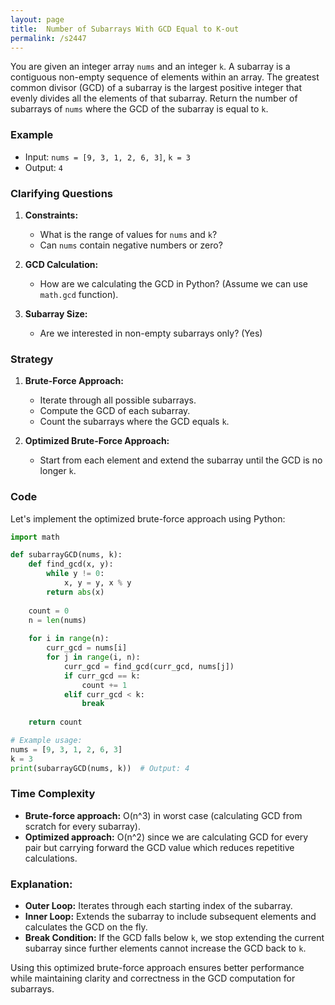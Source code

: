 ```yaml
---
layout: page
title:  Number of Subarrays With GCD Equal to K-out
permalink: /s2447
---
```


You are given an integer array `nums` and an integer `k`. A subarray is a contiguous non-empty sequence of elements within an array. The greatest common divisor (GCD) of a subarray is the largest positive integer that evenly divides all the elements of that subarray. Return the number of subarrays of `nums` where the GCD of the subarray is equal to `k`.

### Example
- Input: `nums = [9, 3, 1, 2, 6, 3]`, `k = 3`
- Output: `4`

### Clarifying Questions
1. **Constraints:** 
   - What is the range of values for `nums` and `k`?
   - Can `nums` contain negative numbers or zero?

2. **GCD Calculation:**
   - How are we calculating the GCD in Python? (Assume we can use `math.gcd` function).

3. **Subarray Size:**
   - Are we interested in non-empty subarrays only? (Yes)

### Strategy
1. **Brute-Force Approach:** 
   - Iterate through all possible subarrays.
   - Compute the GCD of each subarray.
   - Count the subarrays where the GCD equals `k`.

2. **Optimized Brute-Force Approach:**
   - Start from each element and extend the subarray until the GCD is no longer `k`.

### Code
Let's implement the optimized brute-force approach using Python:

```python
import math

def subarrayGCD(nums, k):
    def find_gcd(x, y):
        while y != 0:
            x, y = y, x % y
        return abs(x)
    
    count = 0
    n = len(nums)
    
    for i in range(n):
        curr_gcd = nums[i]
        for j in range(i, n):
            curr_gcd = find_gcd(curr_gcd, nums[j])
            if curr_gcd == k:
                count += 1
            elif curr_gcd < k:
                break
    
    return count

# Example usage:
nums = [9, 3, 1, 2, 6, 3]
k = 3
print(subarrayGCD(nums, k))  # Output: 4
```

### Time Complexity
- **Brute-force approach:** O(n^3) in worst case (calculating GCD from scratch for every subarray).
- **Optimized approach:** O(n^2) since we are calculating GCD for every pair but carrying forward the GCD value which reduces repetitive calculations.

### Explanation:
- **Outer Loop:** Iterates through each starting index of the subarray.
- **Inner Loop:** Extends the subarray to include subsequent elements and calculates the GCD on the fly.
- **Break Condition:** If the GCD falls below `k`, we stop extending the current subarray since further elements cannot increase the GCD back to `k`.

Using this optimized brute-force approach ensures better performance while maintaining clarity and correctness in the GCD computation for subarrays.